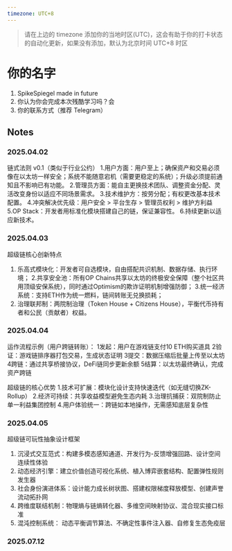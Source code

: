 ```yaml
---
timezone: UTC+8
---
```


> 请在上边的 timezone 添加你的当地时区(UTC)，这会有助于你的打卡状态的自动化更新，如果没有添加，默认为北京时间 UTC+8 时区


# 你的名字

1. SpikeSpiegel made in future
2. 你认为你会完成本次残酷学习吗？会
3. 你的联系方式（推荐 Telegram）

## Notes

<!-- Content_START -->

### 2025.04.02

链式法则 v0.1（类似于行业公约） 
1.用户方面：用户至上；确保资产和交易必须像在以太坊一样安全；系统不能随意宕机（需要更稳定的系统）；升级必须提前通知且不影响已有功能。
2.管理员方面：能自主更换技术团队、调整资金分配、灵活改变身份以适应不同场景需求。
3.技术维护方：按劳分配；有权更改基本技术配置。
4.冲突解决优先级：用户安全 > 平台生存 > 管理员权利 > 维护方利益 
5.OP Stack：开发者用标准化模块搭建自己的链，保证兼容性。
6.持续更新以适应新技术。

### 2025.04.03

超级链核心创新特点
1. 乐高式模块化：开发者可自选模块，自由搭配共识机制、数据存储、执行环境；
2.共享安全池：所有OP Chains共享以太坊的终极安全保障（整个社区共用顶级安保系统），同时通过Optimism的欺诈证明机制增强防御；
3.统一经济系统：支持ETH作为统一燃料，链间转账无兑换损耗；
4. 治理联邦制：两院制治理（Token House + Citizens House），平衡代币持有者和公民（贡献者）权益。

### 2025.04.04

运作流程示例（用户跨链转账）：
1发起：用户在游戏链支付10 ETH购买道具
2验证：游戏链排序器打包交易，生成状态证明
3提交：数据压缩后批量上传至以太坊
4跨链：通过共享桥接协议，DeFi链同步更新余额
5结算：以太坊最终确认，完成资产跨链

超级链的核心优势
1.技术可扩展：模块化设计支持快速迭代（如无缝切换ZK-Rollup）
2.经济可持续：共享收益模型避免生态内耗
3.治理抗捕获：双院制防止单一利益集团控制
4.用户体验统一：跨链如本地操作，无需感知底层复杂性

### 2025.04.05

超级链可玩性抽象设计框架
1. 沉浸式交互范式：构建多模态感知通道、开发行为-反馈增强回路、设计空间连续性体验
2. 动态经济引擎：建立价值创造可视化系统、植入博弈嵌套结构、配置弹性规则发生器
3. 社会身份演进体系：设计能力成长树状图、搭建权限梯度释放模型、创建声誉流动拓扑网
4. 跨维度联结机制：物理熵与链熵转化器、多维空间映射协议、混合现实接口标准
5. 混沌控制系统： 动态平衡调节算法、不确定性事件注入器、自修复生态免疫层

### 2025.07.12

<!-- Content_END -->
